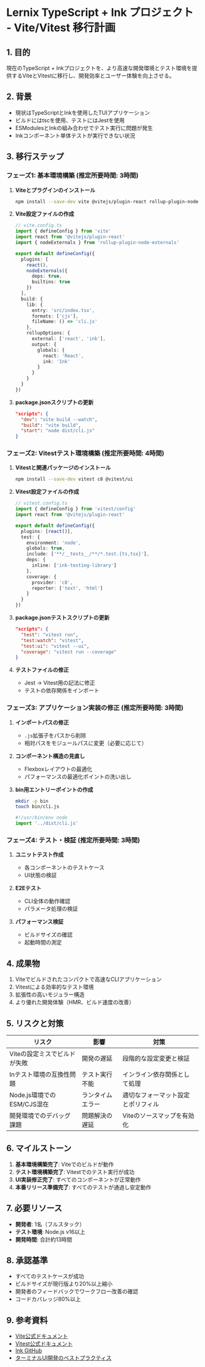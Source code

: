 # Lernix TypeScript + Ink プロジェクト - Vite/Vitest 移行計画

## 1. 目的

現在のTypeScript + Inkプロジェクトを、より高速な開発環境とテスト環境を提供するViteとVitestに移行し、開発効率とユーザー体験を向上させる。

## 2. 背景

- 現状はTypeScriptとInkを使用したTUIアプリケーション
- ビルドにはtscを使用、テストにはJestを使用
- ESModulesとInkの組み合わせでテスト実行に問題が発生
- Inkコンポーネント単体テストが実行できない状況

## 3. 移行ステップ

### フェーズ1: 基本環境構築 (推定所要時間: 3時間)

1. **Viteとプラグインのインストール**
   ```bash
   npm install --save-dev vite @vitejs/plugin-react rollup-plugin-node-externals
   ```

2. **Vite設定ファイルの作成**
   ```typescript
   // vite.config.ts
   import { defineConfig } from 'vite'
   import react from '@vitejs/plugin-react'
   import { nodeExternals } from 'rollup-plugin-node-externals'

   export default defineConfig({
     plugins: [
       react(),
       nodeExternals({
         deps: true,
         builtins: true
       })
     ],
     build: {
       lib: {
         entry: 'src/index.tsx',
         formats: ['cjs'],
         fileName: () => 'cli.js'
       },
       rollupOptions: {
         external: ['react', 'ink'],
         output: {
           globals: {
             react: 'React',
             ink: 'Ink'
           }
         }
       }
     }
   })
   ```

3. **package.jsonスクリプトの更新**
   ```json
   "scripts": {
     "dev": "vite build --watch",
     "build": "vite build",
     "start": "node dist/cli.js"
   }
   ```

### フェーズ2: Vitestテスト環境構築 (推定所要時間: 4時間)

1. **Vitestと関連パッケージのインストール**
   ```bash
   npm install --save-dev vitest c8 @vitest/ui
   ```

2. **Vitest設定ファイルの作成**
   ```typescript
   // vitest.config.ts
   import { defineConfig } from 'vitest/config'
   import react from '@vitejs/plugin-react'

   export default defineConfig({
     plugins: [react()],
     test: {
       environment: 'node',
       globals: true,
       include: ['**/__tests__/**/*.test.{ts,tsx}'],
       deps: {
         inline: ['ink-testing-library']
       },
       coverage: {
         provider: 'c8',
         reporter: ['text', 'html']
       }
     }
   })
   ```

3. **package.jsonテストスクリプトの更新**
   ```json
   "scripts": {
     "test": "vitest run",
     "test:watch": "vitest",
     "test:ui": "vitest --ui",
     "coverage": "vitest run --coverage"
   }
   ```

4. **テストファイルの修正**
   - Jest → Vitest用の記法に修正
   - テストの依存関係をインポート

### フェーズ3: アプリケーション実装の修正 (推定所要時間: 3時間)

1. **インポートパスの修正**
   - `.js`拡張子をパスから削除
   - 相対パスをモジュールパスに変更（必要に応じて）

2. **コンポーネント構造の見直し**
   - Flexboxレイアウトの最適化
   - パフォーマンスの最適化ポイントの洗い出し

3. **bin用エントリーポイントの作成**
   ```bash
   mkdir -p bin
   touch bin/cli.js
   ```
   ```javascript
   #!/usr/bin/env node
   import '../dist/cli.js'
   ```

### フェーズ4: テスト・検証 (推定所要時間: 3時間)

1. **ユニットテスト作成**
   - 各コンポーネントのテストケース
   - UI状態の検証

2. **E2Eテスト**
   - CLI全体の動作確認
   - パラメータ処理の検証

3. **パフォーマンス検証**
   - ビルドサイズの確認
   - 起動時間の測定

## 4. 成果物

1. Viteでビルドされたコンパクトで高速なCLIアプリケーション
2. Vitestによる効率的なテスト環境
3. 拡張性の高いモジュラー構造
4. より優れた開発体験（HMR、ビルド速度の改善）

## 5. リスクと対策

| リスク | 影響 | 対策 |
|--------|------|------|
| Viteの設定ミスでビルドが失敗 | 開発の遅延 | 段階的な設定変更と検証 |
| Inテスト環境の互換性問題 | テスト実行不能 | インライン依存関係として処理 |
| Node.js環境でのESM/CJS混在 | ランタイムエラー | 適切なフォーマット設定とポリフィル |
| 開発環境でのデバッグ課題 | 問題解決の遅延 | Viteのソースマップを有効化 |

## 6. マイルストーン

1. **基本環境構築完了**: Viteでのビルドが動作
2. **テスト環境構築完了**: Vitestでのテスト実行が成功 
3. **UI実装修正完了**: すべてのコンポーネントが正常動作
4. **本番リリース準備完了**: すべてのテストが通過し安定動作

## 7. 必要リソース

- **開発者**: 1名（フルスタック）
- **テスト環境**: Node.js v16以上
- **開発時間**: 合計約13時間

## 8. 承認基準

- すべてのテストケースが成功
- ビルドサイズが現行版より20%以上縮小
- 開発者のフィードバックでワークフロー改善の確認
- コードカバレッジ80%以上

## 9. 参考資料

- [Vite公式ドキュメント](https://vitejs.dev/)
- [Vitest公式ドキュメント](https://vitest.dev/)
- [Ink GitHub](https://github.com/vadimdemedes/ink)
- [ターミナルUI開発のベストプラクティス](https://blog.inkdrop.app/how-to-build-a-terminal-ui-with-ink-c0b95c9a52e7)